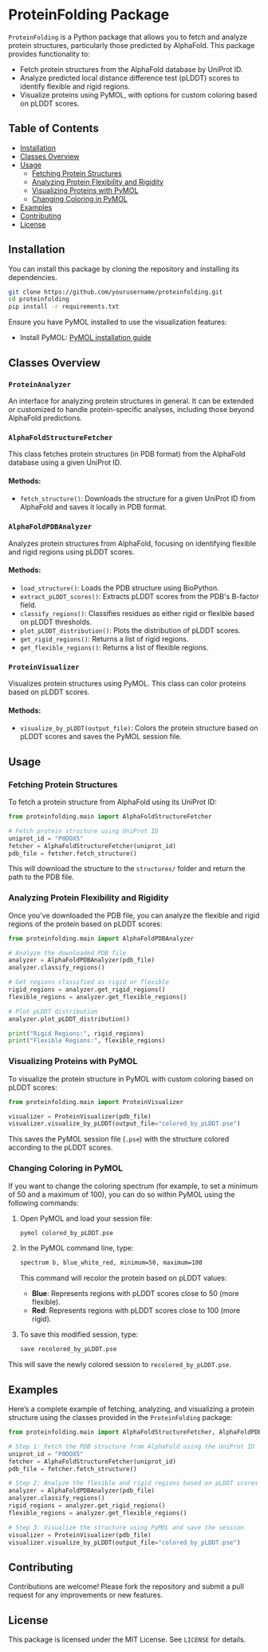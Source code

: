 # ProteinFolding Package

`ProteinFolding` is a Python package that allows you to fetch and analyze protein structures, particularly those predicted by AlphaFold. This package provides functionality to:
- Fetch protein structures from the AlphaFold database by UniProt ID.
- Analyze predicted local distance difference test (pLDDT) scores to identify flexible and rigid regions.
- Visualize proteins using PyMOL, with options for custom coloring based on pLDDT scores.

## Table of Contents

- [Installation](#installation)
- [Classes Overview](#classes-overview)
- [Usage](#usage)
  - [Fetching Protein Structures](#fetching-protein-structures)
  - [Analyzing Protein Flexibility and Rigidity](#analyzing-protein-flexibility-and-rigidity)
  - [Visualizing Proteins with PyMOL](#visualizing-proteins-with-pymol)
  - [Changing Coloring in PyMOL](#changing-coloring-in-pymol)
- [Examples](#examples)
- [Contributing](#contributing)
- [License](#license)

## Installation

You can install this package by cloning the repository and installing its dependencies.

```bash
git clone https://github.com/yourusername/proteinfolding.git
cd proteinfolding
pip install -r requirements.txt
```

Ensure you have PyMOL installed to use the visualization features:
- Install PyMOL: [PyMOL installation guide](https://pymol.org/2/#download)

## Classes Overview

### `ProteinAnalyzer`
An interface for analyzing protein structures in general. It can be extended or customized to handle protein-specific analyses, including those beyond AlphaFold predictions.

### `AlphaFoldStructureFetcher`
This class fetches protein structures (in PDB format) from the AlphaFold database using a given UniProt ID.

#### Methods:
- `fetch_structure()`: Downloads the structure for a given UniProt ID from AlphaFold and saves it locally in PDB format.

### `AlphaFoldPDBAnalyzer`
Analyzes protein structures from AlphaFold, focusing on identifying flexible and rigid regions using pLDDT scores.

#### Methods:
- `load_structure()`: Loads the PDB structure using BioPython.
- `extract_pLDDT_scores()`: Extracts pLDDT scores from the PDB's B-factor field.
- `classify_regions()`: Classifies residues as either rigid or flexible based on pLDDT thresholds.
- `plot_pLDDT_distribution()`: Plots the distribution of pLDDT scores.
- `get_rigid_regions()`: Returns a list of rigid regions.
- `get_flexible_regions()`: Returns a list of flexible regions.

### `ProteinVisualizer`
Visualizes protein structures using PyMOL. This class can color proteins based on pLDDT scores.

#### Methods:
- `visualize_by_pLDDT(output_file)`: Colors the protein structure based on pLDDT scores and saves the PyMOL session file.

## Usage

### Fetching Protein Structures

To fetch a protein structure from AlphaFold using its UniProt ID:

```python
from proteinfolding.main import AlphaFoldStructureFetcher

# Fetch protein structure using UniProt ID
uniprot_id = "P0DOX5"
fetcher = AlphaFoldStructureFetcher(uniprot_id)
pdb_file = fetcher.fetch_structure()
```

This will download the structure to the `structures/` folder and return the path to the PDB file.

### Analyzing Protein Flexibility and Rigidity

Once you've downloaded the PDB file, you can analyze the flexible and rigid regions of the protein based on pLDDT scores:

```python
from proteinfolding.main import AlphaFoldPDBAnalyzer

# Analyze the downloaded PDB file
analyzer = AlphaFoldPDBAnalyzer(pdb_file)
analyzer.classify_regions()

# Get regions classified as rigid or flexible
rigid_regions = analyzer.get_rigid_regions()
flexible_regions = analyzer.get_flexible_regions()

# Plot pLDDT distribution
analyzer.plot_pLDDT_distribution()

print("Rigid Regions:", rigid_regions)
print("Flexible Regions:", flexible_regions)
```

### Visualizing Proteins with PyMOL

To visualize the protein structure in PyMOL with custom coloring based on pLDDT scores:

```python
from proteinfolding.main import ProteinVisualizer

visualizer = ProteinVisualizer(pdb_file)
visualizer.visualize_by_pLDDT(output_file="colored_by_pLDDT.pse")
```

This saves the PyMOL session file (`.pse`) with the structure colored according to the pLDDT scores.

### Changing Coloring in PyMOL

If you want to change the coloring spectrum (for example, to set a minimum of 50 and a maximum of 100), you can do so within PyMOL using the following commands:

1. Open PyMOL and load your session file:

    ```bash
    pymol colored_by_pLDDT.pse
    ```

2. In the PyMOL command line, type:

    ```bash
    spectrum b, blue_white_red, minimum=50, maximum=100
    ```

   This command will recolor the protein based on pLDDT values:
   - **Blue**: Represents regions with pLDDT scores close to 50 (more flexible).
   - **Red**: Represents regions with pLDDT scores close to 100 (more rigid).

3. To save this modified session, type:

    ```bash
    save recolored_by_pLDDT.pse
    ```

This will save the newly colored session to `recolored_by_pLDDT.pse`.

## Examples

Here’s a complete example of fetching, analyzing, and visualizing a protein structure using the classes provided in the `ProteinFolding` package:

```python
from proteinfolding.main import AlphaFoldStructureFetcher, AlphaFoldPDBAnalyzer, ProteinVisualizer

# Step 1: Fetch the PDB structure from AlphaFold using the UniProt ID
uniprot_id = "P0DOX5"
fetcher = AlphaFoldStructureFetcher(uniprot_id)
pdb_file = fetcher.fetch_structure()

# Step 2: Analyze the flexible and rigid regions based on pLDDT scores
analyzer = AlphaFoldPDBAnalyzer(pdb_file)
analyzer.classify_regions()
rigid_regions = analyzer.get_rigid_regions()
flexible_regions = analyzer.get_flexible_regions()

# Step 3: Visualize the structure using PyMOL and save the session
visualizer = ProteinVisualizer(pdb_file)
visualizer.visualize_by_pLDDT(output_file="colored_by_pLDDT.pse")
```

## Contributing

Contributions are welcome! Please fork the repository and submit a pull request for any improvements or new features.

## License

This package is licensed under the MIT License. See `LICENSE` for details.
